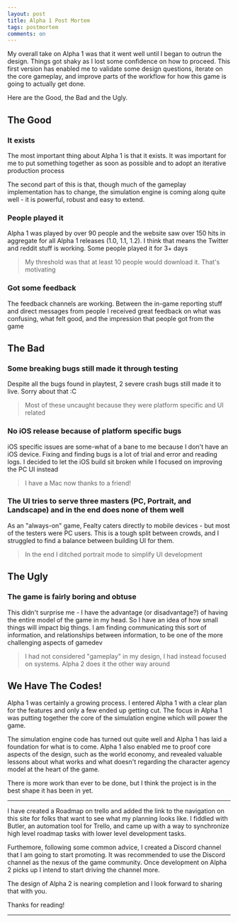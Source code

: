 ```yaml
---
layout: post
title: Alpha 1 Post Mortem
tags: postmortem
comments: on
---
```


My overall take on Alpha 1 was that it went well until I began to outrun the design. Things got shaky as I lost some confidence on how to proceed. This first version has enabled me to validate some design questions, iterate on the core gameplay, and improve parts of the workflow for how this game is going to actually get done.

Here are the Good, the Bad and the Ugly.
<!--more-->
## The Good

### It exists

The most important thing about Alpha 1 is that it exists. It was important for me to put something together as soon as possible and to adopt an iterative production process

The second part of this is that, though much of the gameplay implementation has to change, the simulation engine is coming along quite well - it is powerful, robust and easy to extend.

### People played it

Alpha 1 was played by over 90 people and the website saw over 150 hits in aggregate for all Alpha 1 releases (1.0, 1.1, 1.2). I think that means the Twitter and reddit stuff is working. Some people played it for 3+ days

> My threshold was that at least 10 people would download it. That's motivating

### Got some feedback

The feedback channels are working. Between the in-game reporting stuff and direct messages from people I received great feedback on what was confusing, what felt good, and the impression that people got from the game

## The Bad

### Some breaking bugs still made it through testing

Despite all the bugs found in playtest, 2 severe crash bugs still made it to live. Sorry about that :C

> Most of these uncaught because they were platform specific and UI related

### No iOS release because of platform specific bugs

iOS specific issues are some-what of a bane to me because I don't have an iOS device. Fixing and finding bugs is a lot of trial and error and reading logs. I decided to let the iOS build sit broken while I focused on improving the PC UI instead

> I have a Mac now thanks to a friend!

### The UI tries to serve three masters (PC, Portrait, and Landscape) and in the end does none of them well

As an "always-on" game, Fealty caters directly to mobile devices - but most of the testers were PC users. This is a tough split between crowds, and I struggled to find a balance between building UI for them.

> In the end I ditched portrait mode to simplify UI development

## The Ugly

### The game is fairly boring and obtuse

This didn't surprise me - I have the advantage (or disadvantage?) of having the entire model of the game in my head. So I have an idea of how small things will impact big things. I am finding communicating this sort of information, and relationships between information, to be one of the more challenging aspects of gamedev

> I had not considered "gameplay" in my design, I had instead focused on systems. Alpha 2 does it the other way around

## We Have The Codes!

Alpha 1 was certainly a growing process. I entered Alpha 1 with a clear plan for the features and only a few ended up getting cut. The focus in Alpha 1 was putting together the core of the simulation engine which will power the game.

The simulation engine code has turned out quite well and Alpha 1 has laid a foundation for what is to come. Alpha 1 also enabled me to proof core aspects of the design, such as the world economy, and revealed valuable lessons about what works and what doesn't regarding the character agency model at the heart of the game.

There is more work than ever to be done, but I think the project is in the best shape it has been in yet.

---

I have created a Roadmap on trello and added the link to the navigation on this site for folks that want to see what my planning looks like. I fiddled with Butler, an automation tool for Trello, and came up with a way to synchronize high level roadmap tasks with lower level development tasks.

Furthemore, following some common advice, I created a Discord channel that I am going to start promoting. It was recommended to use the Discord channel as the nexus of the game community. Once development on Alpha 2 picks up I intend to start driving the channel more.

The design of Alpha 2 is nearing completion and I look forward to sharing that with you.

Thanks for reading!

---
